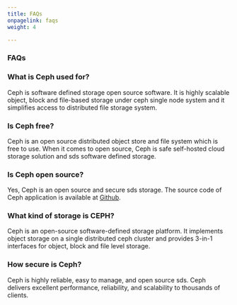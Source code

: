 ```yaml
---
title: FAQs
onpagelink: faqs
weight: 4

---
```


### **FAQs**

### What is Ceph used for?
Ceph is software defined storage open source software. It is highly scalable object, block and file-based storage under ceph single node system and it simplifies access to distributed file storage system.
### Is Ceph free?
Ceph is an open source distributed object store and file system which is free to use. When it comes to open source, Ceph is safe self-hosted cloud storage solution and sds software defined storage.
### Is Ceph open source?
Yes, Ceph is an open source and secure sds storage. The source code of Ceph application is available at [Github](https://github.com/ceph/ceph).
### What kind of storage is CEPH?
Ceph is an open-source software-defined storage platform. It implements object storage on a single distributed ceph cluster and provides 3-in-1 interfaces for object, block and file level storage.
### How secure is Ceph?
Ceph is highly reliable, easy to manage, and open source sds. Ceph delivers excellent performance, reliability, and scalability to thousands of clients.